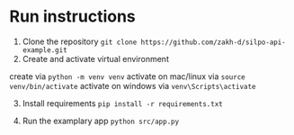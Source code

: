 # Run instructions

1. Clone the repository
```git clone https://github.com/zakh-d/silpo-api-example.git```
2. Create and activate virtual environment

create via ```python -m venv venv```
activate on mac/linux via ```source venv/bin/activate```
activate on windows via ```venv\Scripts\activate```

3. Install requirements
```pip install -r requirements.txt```

4. Run the examplary app
```python src/app.py```
